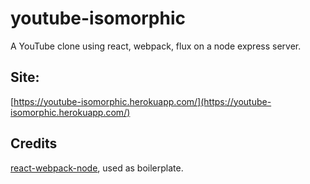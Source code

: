 # youtube-isomorphic

A YouTube clone using react, webpack, flux on a node express server.

## Site:

[https://youtube-isomorphic.herokuapp.com/](https://youtube-isomorphic.herokuapp.com/)

## Credits
[react-webpack-node](https://github.com/choonkending/react-webpack-node), used as boilerplate.
